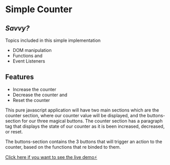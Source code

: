 # Simple Counter

## _Savvy?_

Topics included in this simple implementation
- DOM manipulation
- Functions and
- Event Listeners

## Features

- Increase the counter
- Decrease the counter and
- Reset the counter

This pure javascript application will have two main sections which are the counter section, where our counter value will be displayed, and the buttons-section for our three magical buttons. The counter section has a paragraph tag that displays the state of our counter as it is been increased, decreased, or reset.

The buttons-section contains the 3 buttons that will trigger an action to the counter, based on the functions that re binded to them.

[Click here if you want to see the live demo⚡️](https://counter18.stackblitz.io)
